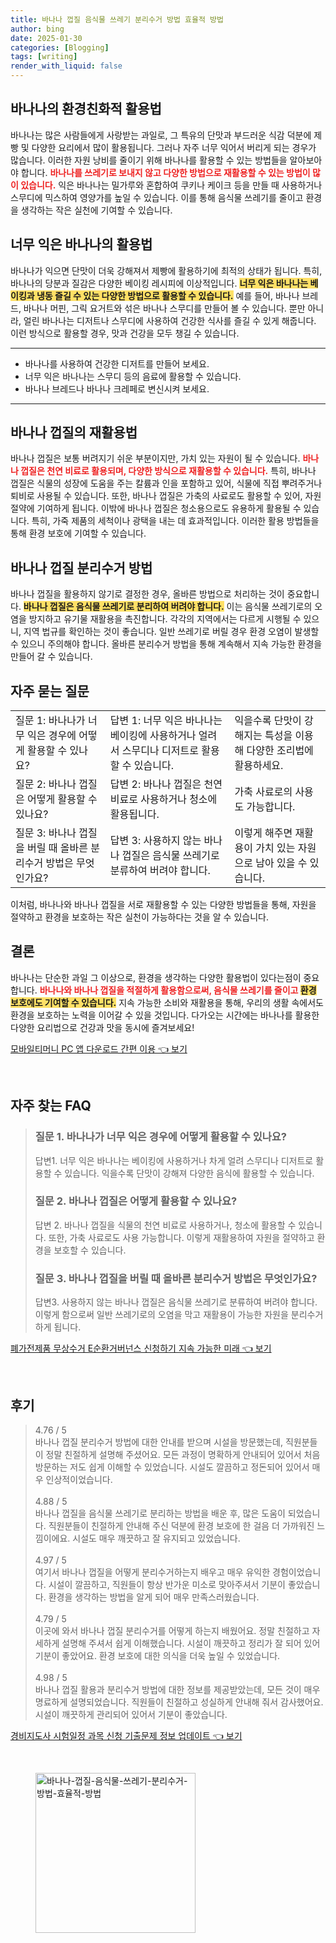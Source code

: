 ```yaml
---
title: 바나나 껍질 음식물 쓰레기 분리수거 방법 효율적 방법
author: bing
date: 2025-01-30
categories: [Blogging]
tags: [writing]
render_with_liquid: false
---
```



<h2 id='바나나의환경친화적활용법'>바나나의 환경친화적 활용법</h2>

<p>바나나는 많은 사람들에게 사랑받는 과일로, 그 특유의 단맛과 부드러운 식감 덕분에 제빵 및 다양한 요리에서 많이 활용됩니다. 그러나 자주 너무 익어서 버리게 되는 경우가 많습니다. 이러한 자원 낭비를 줄이기 위해 바나나를 활용할 수 있는 방법들을 알아보아야 합니다. <b><span style="color: #ee2323;">바나나를 쓰레기로 보내지 않고 다양한 방법으로 재활용할 수 있는 방법이 많이 있습니다.</span></b> 익은 바나나는 밀가루와 혼합하여 쿠키나 케이크 등을 만들 때 사용하거나 스무디에 믹스하여 영양가를 높일 수 있습니다. 이를 통해 음식물 쓰레기를 줄이고 환경을 생각하는 작은 실천에 기여할 수 있습니다.</p>

<h2 id='너무익은바나나의활용법'>너무 익은 바나나의 활용법</h2>

<p>바나나가 익으면 단맛이 더욱 강해져서 제빵에 활용하기에 최적의 상태가 됩니다. 특히, 바나나의 당분과 질감은 다양한 베이킹 레시피에 이상적입니다. <b><span style="background-color: #ffe066;">너무 익은 바나나는 베이킹과 냉동 즐길 수 있는 다양한 방법으로 활용할 수 있습니다.</span></b> 예를 들어, 바나나 브레드, 바나나 머핀, 그릭 요거트와 섞은 바나나 스무디를 만들어 볼 수 있습니다. 뿐만 아니라, 얼린 바나나는 디저트나 스무디에 사용하여 건강한 식사를 즐길 수 있게 해줍니다. 이런 방식으로 활용할 경우, 맛과 건강을 모두 챙길 수 있습니다.</p>

<hr />

<ul>
    <li>바나나를 사용하여 건강한 디저트를 만들어 보세요.</li>
    <li>너무 익은 바나나는 스무디 등의 음료에 활용할 수 있습니다.</li>
    <li>바나나 브레드나 바나나 크레페로 변신시켜 보세요.</li>
</ul>

<hr />

<h2 id='바나나껍질의재활용법'>바나나 껍질의 재활용법</h2>

<p>바나나 껍질은 보통 버려지기 쉬운 부분이지만, 가치 있는 자원이 될 수 있습니다. <b><span style="color: #ee2323;">바나나 껍질은 천연 비료로 활용되며, 다양한 방식으로 재활용할 수 있습니다.</span></b> 특히, 바나나 껍질은 식물의 성장에 도움을 주는 칼륨과 인을 포함하고 있어, 식물에 직접 뿌려주거나 퇴비로 사용될 수 있습니다. 또한, 바나나 껍질은 가축의 사료로도 활용할 수 있어, 자원 절약에 기여하게 됩니다. 이밖에 바나나 껍질은 청소용으로도 유용하게 활용될 수 있습니다. 특히, 가죽 제품의 세척이나 광택을 내는 데 효과적입니다. 이러한 활용 방법들을 통해 환경 보호에 기여할 수 있습니다.</p>

<h2 id='바나나껍질분리수거법'>바나나 껍질 분리수거 방법</h2>

<p>바나나 껍질을 활용하지 않기로 결정한 경우, 올바른 방법으로 처리하는 것이 중요합니다. <b><span style="background-color: #ffe066;">바나나 껍질은 음식물 쓰레기로 분리하여 버려야 합니다.</span></b> 이는 음식물 쓰레기로의 오염을 방지하고 유기물 재활용을 촉진합니다. 각각의 지역에서는 다르게 시행될 수 있으니, 지역 법규를 확인하는 것이 좋습니다. 일반 쓰레기로 버릴 경우 환경 오염이 발생할 수 있으니 주의해야 합니다. 올바른 분리수거 방법을 통해 계속해서 지속 가능한 환경을 만들어 갈 수 있습니다.</p>

<h2 id='자주묻는질문'>자주 묻는 질문</h2>

<table>
    <tr>
        <td>질문 1: 바나나가 너무 익은 경우에 어떻게 활용할 수 있나요?</td>
        <td>답변 1: 너무 익은 바나나는 베이킹에 사용하거나 얼려서 스무디나 디저트로 활용할 수 있습니다.</td>
        <td>익을수록 단맛이 강해지는 특성을 이용해 다양한 조리법에 활용하세요.</td>
    </tr>
    <tr>
        <td>질문 2: 바나나 껍질은 어떻게 활용할 수 있나요?</td>
        <td>답변 2: 바나나 껍질은 천연 비료로 사용하거나 청소에 활용됩니다.</td>
        <td>가축 사료로의 사용도 가능합니다.</td>
    </tr>
    <tr>
        <td>질문 3: 바나나 껍질을 버릴 때 올바른 분리수거 방법은 무엇인가요?</td>
        <td>답변 3: 사용하지 않는 바나나 껍질은 음식물 쓰레기로 분류하여 버려야 합니다.</td>
        <td>이렇게 해주면 재활용이 가치 있는 자원으로 남아 있을 수 있습니다.</td>
    </tr>
</table>

<p>이처럼, 바나나와 바나나 껍질을 서로 재활용할 수 있는 다양한 방법들을 통해, 자원을 절약하고 환경을 보호하는 작은 실천이 가능하다는 것을 알 수 있습니다.</p>

<h2 id='결론'>결론</h2>

<p>바나나는 단순한 과일 그 이상으로, 환경을 생각하는 다양한 활용법이 있다는점이 중요합니다. <b><span style="color: #ee2323;">바나나와 바나나 껍질을 적절하게 활용함으로써, 음식물 쓰레기를 줄이고 </span></b><b><span style="background-color: #ffe066;">환경 보호에도 기여할 수 있습니다.</span></b> 지속 가능한 소비와 재활용을 통해, 우리의 생활 속에서도 환경을 보호하는 노력을 이어갈 수 있을 것입니다. 다가오는 시간에는 바나나를 활용한 다양한 요리법으로 건강과 맛을 동시에 즐겨보세요!</p>


<p><a class="click-button" title="모바일티머니 PC 앱 다운로드 간편 이용" href="https://afficreate.github.io/posts/%EB%AA%A8%EB%B0%94%EC%9D%BC%ED%8B%B0%EB%A8%B8%EB%8B%88-PC-%EC%95%B1-%EB%8B%A4%EC%9A%B4%EB%A1%9C%EB%93%9C-%EA%B0%84%ED%8E%B8-%EC%9D%B4%EC%9A%A9/" rel="dofollow">모바일티머니 PC 앱 다운로드 간편 이용 👈 보기</a></p><br>
<h2 id='자주_찾는_FAQ'>자주 찾는 FAQ</h2>
<div itemscope="" itemtype="https://schema.org/FAQPage"> 
<blockquote> 
<div itemscope="" itemprop="mainEntity" itemtype="https://schema.org/Question"> 
<h3 itemprop="name">질문 1. 바나나가 너무 익은 경우에 어떻게 활용할 수 있나요?</h3> 
<div itemscope="" itemprop="acceptedAnswer" itemtype="https://schema.org/Answer"> 
<span itemprop="text"> 
<p>답변1. 너무 익은 바나나는 베이킹에 사용하거나 차게 얼려 스무디나 디저트로 활용할 수 있습니다. 익을수록 단맛이 강해져 다양한 음식에 활용할 수 있습니다.</p> 
</span> 
</div> 
</div> 
<div itemscope="" itemprop="mainEntity" itemtype="https://schema.org/Question"> 
<h3 itemprop="name">질문 2. 바나나 껍질은 어떻게 활용할 수 있나요?</h3> 
<div itemscope="" itemprop="acceptedAnswer" itemtype="https://schema.org/Answer"> 
<span itemprop="text"> 
<p>답변 2. 바나나 껍질을 식물의 천연 비료로 사용하거나, 청소에 활용할 수 있습니다. 또한, 가축 사료로도 사용 가능합니다. 이렇게 재활용하여 자원을 절약하고 환경을 보호할 수 있습니다.</p> 
</span> 
</div> 
</div> 
<div itemscope="" itemprop="mainEntity" itemtype="https://schema.org/Question"> 
<h3 itemprop="name">질문 3. 바나나 껍질을 버릴 때 올바른 분리수거 방법은 무엇인가요?</h3> 
<div itemscope="" itemprop="acceptedAnswer" itemtype="https://schema.org/Answer"> 
<span itemprop="text"> 
<p>답변3. 사용하지 않는 바나나 껍질은 음식물 쓰레기로 분류하여 버려야 합니다. 이렇게 함으로써 일반 쓰레기로의 오염을 막고 재활용이 가능한 자원을 분리수거하게 됩니다.</p> 
</span> 
</div> 
</div> 
</blockquote> 
</div>
<p><a class="click-button" title="폐가전제품 무상수거 E순환거버넌스 신청하기 지속 가능한 미래" href="https://afficreate.github.io/posts/%ED%8F%90%EA%B0%80%EC%A0%84%EC%A0%9C%ED%92%88-%EB%AC%B4%EC%83%81%EC%88%98%EA%B1%B0-E%EC%88%9C%ED%99%98%EA%B1%B0%EB%B2%84%EB%84%8C%EC%8A%A4-%EC%8B%A0%EC%B2%AD%ED%95%98%EA%B8%B0-%EC%A7%80%EC%86%8D-%EA%B0%80%EB%8A%A5%ED%95%9C-%EB%AF%B8%EB%9E%98/" rel="dofollow">폐가전제품 무상수거 E순환거버넌스 신청하기 지속 가능한 미래 👈 보기</a></p><br>
<h2 id='후기'>후기</h2>
<div itemscope itemtype="https://schema.org/Product">
  <blockquote>
  <div itemprop="review" itemscope itemtype="https://schema.org/Review">
      <div itemprop="reviewRating" itemscope itemtype="https://schema.org/Rating"> <span itemprop="ratingValue">4.76</span> / <span itemprop="bestRating">5</span> </div>
      <span itemprop="reviewBody">바나나 껍질 분리수거 방법에 대한 안내를 받으며 시설을 방문했는데, 직원분들이 정말 친절하게 설명해 주셨어요. 모든 과정이 명확하게 안내되어 있어서 처음 방문하는 저도 쉽게 이해할 수 있었습니다. 시설도 깔끔하고 정돈되어 있어서 매우 인상적이었습니다.</span>
  </div>
  <br>
  <div itemprop="review" itemscope itemtype="https://schema.org/Review">
      <div itemprop="reviewRating" itemscope itemtype="https://schema.org/Rating"> <span itemprop="ratingValue">4.88</span> / <span itemprop="bestRating">5</span> </div>
      <span itemprop="reviewBody">바나나 껍질을 음식물 쓰레기로 분리하는 방법을 배운 후, 많은 도움이 되었습니다. 직원분들이 친절하게 안내해 주신 덕분에 환경 보호에 한 걸음 더 가까워진 느낌이에요. 시설도 매우 깨끗하고 잘 유지되고 있었습니다.</span>
  </div>
  <br>
  <div itemprop="review" itemscope itemtype="https://schema.org/Review">
      <div itemprop="reviewRating" itemscope itemtype="https://schema.org/Rating"> <span itemprop="ratingValue">4.97</span> / <span itemprop="bestRating">5</span> </div>
      <span itemprop="reviewBody">여기서 바나나 껍질을 어떻게 분리수거하는지 배우고 매우 유익한 경험이었습니다. 시설이 깔끔하고, 직원들이 항상 반가운 미소로 맞아주셔서 기분이 좋았습니다. 환경을 생각하는 방법을 알게 되어 매우 만족스러웠습니다.</span>
  </div>
  <br>
  <div itemprop="review" itemscope itemtype="https://schema.org/Review">
      <div itemprop="reviewRating" itemscope itemtype="https://schema.org/Rating"> <span itemprop="ratingValue">4.79</span> / <span itemprop="bestRating">5</span> </div>
      <span itemprop="reviewBody">이곳에 와서 바나나 껍질 분리수거를 어떻게 하는지 배웠어요. 정말 친절하고 자세하게 설명해 주셔서 쉽게 이해했습니다. 시설이 깨끗하고 정리가 잘 되어 있어 기분이 좋았어요. 환경 보호에 대한 의식을 더욱 높일 수 있었습니다.</span>
  </div>
  <br>
  <div itemprop="review" itemscope itemtype="https://schema.org/Review">
      <div itemprop="reviewRating" itemscope itemtype="https://schema.org/Rating"> <span itemprop="ratingValue">4.98</span> / <span itemprop="bestRating">5</span> </div>
      <span itemprop="reviewBody">바나나 껍질 활용과 분리수거 방법에 대한 정보를 제공받았는데, 모든 것이 매우 명료하게 설명되었습니다. 직원들이 친절하고 성실하게 안내해 줘서 감사했어요. 시설이 깨끗하게 관리되어 있어서 기분이 좋았습니다.</span>
  </div>
  </blockquote>
</div>
<p><a class="click-button" title="경비지도사 시험일정 과목 신청 기출문제 정보 업데이트" href="https://afficreate.github.io/posts/%EA%B2%BD%EB%B9%84%EC%A7%80%EB%8F%84%EC%82%AC-%EC%8B%9C%ED%97%98%EC%9D%BC%EC%A0%95-%EA%B3%BC%EB%AA%A9-%EC%8B%A0%EC%B2%AD-%EA%B8%B0%EC%B6%9C%EB%AC%B8%EC%A0%9C-%EC%A0%95%EB%B3%B4-%EC%97%85%EB%8D%B0%EC%9D%B4%ED%8A%B8/" rel="dofollow">경비지도사 시험일정 과목 신청 기출문제 정보 업데이트 👈 보기</a></p><br>
<figure class="image"><img src="https://afficreate.github.io/assets/img/thumbnail/바나나-껍질-음식물-쓰레기-분리수거-방법-효율적-방법.webp" alt="바나나-껍질-음식물-쓰레기-분리수거-방법-효율적-방법" width="256" height="256"></figure>